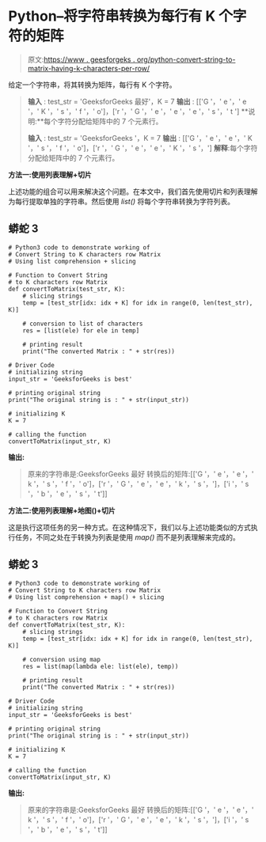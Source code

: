 # Python–将字符串转换为每行有 K 个字符的矩阵

> 原文:[https://www . geesforgeks . org/python-convert-string-to-matrix-having-k-characters-per-row/](https://www.geeksforgeeks.org/python-convert-string-to-matrix-having-k-characters-per-row/)

给定一个字符串，将其转换为矩阵，每行有 K 个字符。

> **输入** : test_str = 'GeeksforGeeks 最好'，K = 7
> **输出** : [['G '，' e '，' e '，' K '，' s '，' f '，' o']，['r '，' G '，' e '，' e '，' e '，' s '，' t ']
> **说明:**每个字符分配给矩阵中的 7 个元素行。
> 
> **输入** : test_str = 'GeeksforGeeks '，K = 7
> **输出** : [['G '，' e '，' e '，' K '，' s '，' f '，' o']，['r '，' G '，' e '，' e '，' K '，' s '，']
> **解释**:每个字符分配给矩阵中的 7 个元素行。

**方法一:使用列表理解+切片**

上述功能的组合可以用来解决这个问题。在本文中，我们首先使用切片和列表理解为每行提取单独的字符串。然后使用 *list()* 将每个字符串转换为字符列表。

## 蟒蛇 3

```
# Python3 code to demonstrate working of
# Convert String to K characters row Matrix
# Using list comprehension + slicing

# Function to Convert String
# to K characters row Matrix
def convertToMatrix(test_str, K):
    # slicing strings
    temp = [test_str[idx: idx + K] for idx in range(0, len(test_str), K)]

    # conversion to list of characters
    res = [list(ele) for ele in temp]

    # printing result
    print("The converted Matrix : " + str(res))

# Driver Code    
# initializing string
input_str = 'GeeksforGeeks is best'

# printing original string
print("The original string is : " + str(input_str))

# initializing K
K = 7

# calling the function
convertToMatrix(input_str, K)
```

**输出:**

> 原来的字符串是:GeeksforGeeks 最好
> 转换后的矩阵:[['G '，' e '，' e '，' k '，' s '，' f '，' o']，['r '，' G '，' e '，' e '，' k '，' s '，']，['i '，' s '，' b '，' e '，' s '，' t']]

**方法二:使用列表理解+地图()+切片**

这是执行这项任务的另一种方式。在这种情况下，我们以与上述功能类似的方式执行任务，不同之处在于转换为列表是使用 *map()* 而不是列表理解来完成的。

## 蟒蛇 3

```
# Python3 code to demonstrate working of
# Convert String to K characters row Matrix
# Using list comprehension + map() + slicing

# Function to Convert String
# to K characters row Matrix
def convertToMatrix(test_str, K):
    # slicing strings
    temp = [test_str[idx: idx + K] for idx in range(0, len(test_str), K)]

    # conversion using map
    res = list(map(lambda ele: list(ele), temp))

    # printing result
    print("The converted Matrix : " + str(res))

# Driver Code
# initializing string
input_str = 'GeeksforGeeks is best'

# printing original string
print("The original string is : " + str(input_str))

# initializing K
K = 7

# calling the function
convertToMatrix(input_str, K)
```

**输出:**

> 原来的字符串是:GeeksforGeeks 最好
> 转换后的矩阵:[['G '，' e '，' e '，' k '，' s '，' f '，' o']，['r '，' G '，' e '，' e '，' k '，' s '，']，['i '，' s '，' b '，' e '，' s '，' t']]